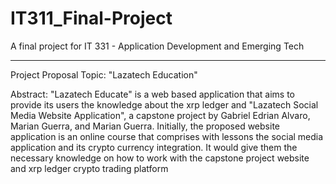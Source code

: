 # IT311_Final-Project

A final project for IT 331 - Application Development and Emerging Tech
****
Project Proposal Topic: "Lazatech Education"

Abstract:
"Lazatech Educate" is a web based application that aims to provide its users the knowledge about the xrp ledger and "Lazatech Social Media Website Application", a capstone project by Gabriel Edrian Alvaro, Marian Guerra, and Marian Guerra. Initially, the proposed website application is an online course that comprises with lessons the social media application and its crypto currency integration. It would give them the necessary knowledge on how to work with the capstone project website and xrp ledger crypto trading platform
